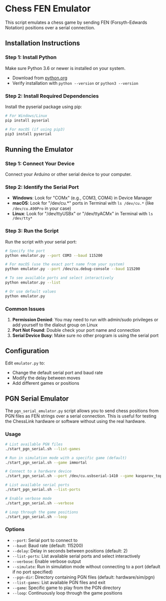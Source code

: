 # Chess FEN Emulator

This script emulates a chess game by sending FEN (Forsyth-Edwards Notation) positions over a serial connection.

## Installation Instructions

### Step 1: Install Python
Make sure Python 3.6 or newer is installed on your system.
- Download from [python.org](https://www.python.org/downloads/)
- Verify installation with `python --version` or `python3 --version`

### Step 2: Install Required Dependencies
Install the pyserial package using pip:

```bash
# For Windows/Linux
pip install pyserial

# For macOS (if using pip3)
pip3 install pyserial
```

## Running the Emulator

### Step 1: Connect Your Device
Connect your Arduino or other serial device to your computer.

### Step 2: Identify the Serial Port
- **Windows**: Look for "COMx" (e.g., COM3, COM4) in Device Manager
- **macOS**: Look for "/dev/cu.*" ports in Terminal with `ls /dev/cu.*` (like `/dev/cu.A90Pro` in your case)
- **Linux**: Look for "/dev/ttyUSBx" or "/dev/ttyACMx" in Terminal with `ls /dev/tty*`

### Step 3: Run the Script
Run the script with your serial port:

```bash
# Specify the port
python emulator.py --port COM3 --baud 115200

# For macOS (use the exact port name from your system)
python emulator.py --port /dev/cu.debug-console --baud 115200

# To see available ports and select interactively
python emulator.py --list

# Or use default values
python emulator.py
```

### Common Issues

1. **Permission Denied**: You may need to run with admin/sudo privileges or add yourself to the dialout group on Linux
2. **Port Not Found**: Double check your port name and connection
3. **Serial Device Busy**: Make sure no other program is using the serial port

## Configuration

Edit `emulator.py` to:
- Change the default serial port and baud rate
- Modify the delay between moves
- Add different games or positions

## PGN Serial Emulator

The `pgn_serial_emulator.py` script allows you to send chess positions from PGN files as FEN strings over a serial connection. This is useful for testing the ChessLink hardware or software without using the real hardware.

### Usage

```bash
# List available PGN files
./start_pgn_serial.sh --list-games

# Run in simulation mode with a specific game (default)
./start_pgn_serial.sh --game immortal

# Connect to a hardware device
./start_pgn_serial.sh --port /dev/cu.usbserial-1410 --game kasparov_topalov

# List available serial ports
./start_pgn_serial.sh --list-ports

# Enable verbose mode
./start_pgn_serial.sh --verbose

# Loop through the game positions
./start_pgn_serial.sh --loop
```

### Options

- `--port`: Serial port to connect to
- `--baud`: Baud rate (default: 115200)
- `--delay`: Delay in seconds between positions (default: 2)
- `--list-ports`: List available serial ports and select interactively
- `--verbose`: Enable verbose output
- `--simulate`: Run in simulation mode without connecting to a port (default if no port specified)
- `--pgn-dir`: Directory containing PGN files (default: hardware/sim/pgn)
- `--list-games`: List available PGN files and exit
- `--game`: Specific game to play from the PGN directory
- `--loop`: Continuously loop through the game positions
